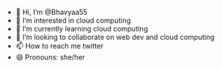 - 👋 Hi, I’m @Bhavyaa55
- 👀 I’m interested in cloud computing
- 🌱 I’m currently learning cloud computing
- 💞️ I’m looking to collaborate on web dev and cloud computing
- 📫 How to reach me twitter
- 😄 Pronouns: she/her


<!---
Bhavyaa55/Bhavyaa55 is a ✨ special ✨ repository because its `README.md` (this file) appears on your GitHub profile.
You can click the Preview link to take a look at your changes.
--->
